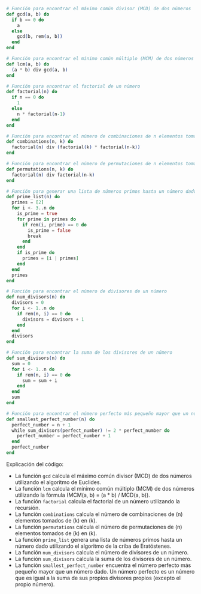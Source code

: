 ```elixir
# Función para encontrar el máximo común divisor (MCD) de dos números
def gcd(a, b) do
  if b == 0 do
    a
  else
    gcd(b, rem(a, b))
  end
end

# Función para encontrar el mínimo común múltiplo (MCM) de dos números
def lcm(a, b) do
  (a * b) div gcd(a, b)
end

# Función para encontrar el factorial de un número
def factorial(n) do
  if n == 0 do
    1
  else
    n * factorial(n-1)
  end
end

# Función para encontrar el número de combinaciones de n elementos tomados de k en k
def combinations(n, k) do
  factorial(n) div (factorial(k) * factorial(n-k))
end

# Función para encontrar el número de permutaciones de n elementos tomados de k en k
def permutations(n, k) do
  factorial(n) div factorial(n-k)
end

# Función para generar una lista de números primos hasta un número dado
def prime_list(n) do
  primes = [2]
  for i <- 3..n do
    is_prime = true
    for prime in primes do
      if rem(i, prime) == 0 do
        is_prime = false
        break
      end
    end
    if is_prime do
      primes = [i | primes]
    end
  end
  primes
end

# Función para encontrar el número de divisores de un número
def num_divisors(n) do
  divisors = 0
  for i <- 1..n do
    if rem(n, i) == 0 do
      divisors = divisors + 1
    end
  end
  divisors
end

# Función para encontrar la suma de los divisores de un número
def sum_divisors(n) do
  sum = 0
  for i <- 1..n do
    if rem(n, i) == 0 do
      sum = sum + i
    end
  end
  sum
end

# Función para encontrar el número perfecto más pequeño mayor que un número dado
def smallest_perfect_number(n) do
  perfect_number = n + 1
  while sum_divisors(perfect_number) != 2 * perfect_number do
    perfect_number = perfect_number + 1
  end
  perfect_number
end
```

Explicación del código:

* La función `gcd` calcula el máximo común divisor (MCD) de dos números utilizando el algoritmo de Euclides.
* La función `lcm` calcula el mínimo común múltiplo (MCM) de dos números utilizando la fórmula \(MCM(a, b) = (a * b) / MCD(a, b)\).
* La función `factorial` calcula el factorial de un número utilizando la recursión.
* La función `combinations` calcula el número de combinaciones de \(n\) elementos tomados de \(k\) en \(k\).
* La función `permutations` calcula el número de permutaciones de \(n\) elementos tomados de \(k\) en \(k\).
* La función `prime_list` genera una lista de números primos hasta un número dado utilizando el algoritmo de la criba de Eratóstenes.
* La función `num_divisors` calcula el número de divisores de un número.
* La función `sum_divisors` calcula la suma de los divisores de un número.
* La función `smallest_perfect_number` encuentra el número perfecto más pequeño mayor que un número dado. Un número perfecto es un número que es igual a la suma de sus propios divisores propios (excepto el propio número).